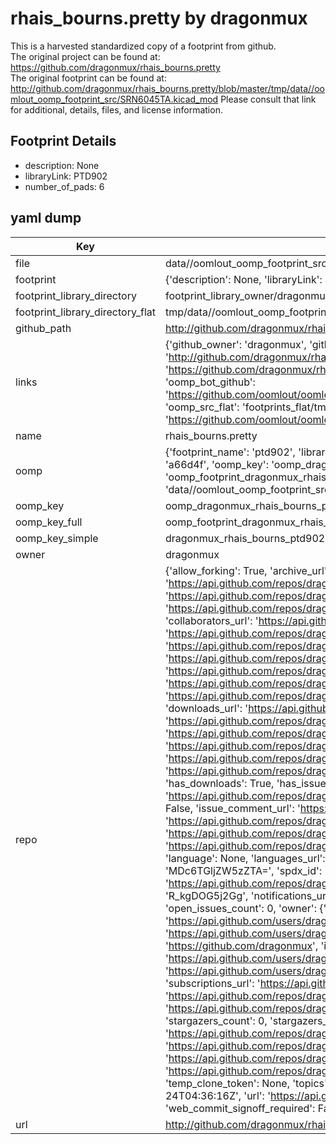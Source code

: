 # rhais_bourns.pretty by dragonmux  
This is a harvested standardized copy of a footprint from github.  
The original project can be found at:  
https://github.com/dragonmux/rhais_bourns.pretty  
The original footprint can be found at:
http://github.com/dragonmux/rhais_bourns.pretty/blob/master/tmp/data//oomlout_oomp_footprint_src/SRN6045TA.kicad_mod
Please consult that link for additional, details, files, and license information.  
## Footprint Details
* description: None  
* libraryLink: PTD902  
* number_of_pads: 6  
## yaml dump  
| Key | Value |  
| --- | --- |  
| file | data//oomlout_oomp_footprint_src/rhais_bourns.pretty/PTD902.kicad_mod |  
| footprint | {'description': None, 'libraryLink': 'PTD902', 'number_of_pads': 6} |  
| footprint_library_directory | footprint_library_owner/dragonmux_rhais_bourns.pretty |  
| footprint_library_directory_flat | tmp/data//oomlout_oomp_footprint_src/footprints_flat/dragonmux_rhais_bourns_ptd902/working |  
| github_path | http://github.com/dragonmux/rhais_bourns.pretty/blob/master/tmp/data//oomlout_oomp_footprint_src/PTD902.kicad_mod |  
| links | {'github_owner': 'dragonmux', 'github_repo_name': 'rhais_bourns.pretty', 'github_src': 'http://github.com/dragonmux/rhais_bourns.pretty/blob/master/tmp/data//oomlout_oomp_footprint_src/SRN6045TA.kicad_mod', 'github_src_repo': 'https://github.com/dragonmux/rhais_bourns.pretty', 'oomp_bot': 'tmp/data//oomlout_oomp_footprint_src/footprints/dragonmux_rhais_bourns_ptd902/working', 'oomp_bot_github': 'https://github.com/oomlout/oomlout_oomp_footprint_bot/tree/main/tmp/data//oomlout_oomp_footprint_src/footprints/dragonmux_rhais_bourns_ptd902/working', 'oomp_src_flat': 'footprints_flat/tmp/data//oomlout_oomp_footprint_src/footprints_flat/dragonmux_rhais_bourns_ptd902/working', 'oomp_src_flat_github': 'https://github.com/oomlout/oomlout_oomp_footprint_src/tree/main/tmp/data//oomlout_oomp_footprint_src/footprints_flat/dragonmux_rhais_bourns_ptd902/working'} |  
| name | rhais_bourns.pretty |  
| oomp | {'footprint_name': 'ptd902', 'library_name': 'rhais_bourns', 'md5': 'a66d4fcd3c5c22196fe2de7a8cceb004', 'md5_10': 'a66d4fcd3c', 'md5_5': 'a66d4', 'md5_6': 'a66d4f', 'oomp_key': 'oomp_dragonmux_rhais_bourns_ptd902', 'oomp_key_extra': 'oomp_footprint_dragonmux_rhais_bourns_ptd902', 'oomp_key_full': 'oomp_footprint_dragonmux_rhais_bourns_ptd902_a66d4f', 'oomp_key_simple': 'dragonmux_rhais_bourns_ptd902', 'original_filename': 'data//oomlout_oomp_footprint_src/rhais_bourns.pretty/PTD902.kicad_mod', 'owner_name': 'dragonmux'} |  
| oomp_key | oomp_dragonmux_rhais_bourns_ptd902 |  
| oomp_key_full | oomp_footprint_dragonmux_rhais_bourns_ptd902 |  
| oomp_key_simple | dragonmux_rhais_bourns_ptd902 |  
| owner | dragonmux |  
| repo | {'allow_forking': True, 'archive_url': 'https://api.github.com/repos/dragonmux/rhais_bourns.pretty/{archive_format}{/ref}', 'archived': False, 'assignees_url': 'https://api.github.com/repos/dragonmux/rhais_bourns.pretty/assignees{/user}', 'blobs_url': 'https://api.github.com/repos/dragonmux/rhais_bourns.pretty/git/blobs{/sha}', 'branches_url': 'https://api.github.com/repos/dragonmux/rhais_bourns.pretty/branches{/branch}', 'clone_url': 'https://github.com/dragonmux/rhais_bourns.pretty.git', 'collaborators_url': 'https://api.github.com/repos/dragonmux/rhais_bourns.pretty/collaborators{/collaborator}', 'comments_url': 'https://api.github.com/repos/dragonmux/rhais_bourns.pretty/comments{/number}', 'commits_url': 'https://api.github.com/repos/dragonmux/rhais_bourns.pretty/commits{/sha}', 'compare_url': 'https://api.github.com/repos/dragonmux/rhais_bourns.pretty/compare/{base}...{head}', 'contents_url': 'https://api.github.com/repos/dragonmux/rhais_bourns.pretty/contents/{+path}', 'contributors_url': 'https://api.github.com/repos/dragonmux/rhais_bourns.pretty/contributors', 'created_at': '2022-02-24T04:36:16Z', 'default_branch': 'main', 'deployments_url': 'https://api.github.com/repos/dragonmux/rhais_bourns.pretty/deployments', 'description': "DX-MON's Bourns footprints KiCad library", 'disabled': False, 'downloads_url': 'https://api.github.com/repos/dragonmux/rhais_bourns.pretty/downloads', 'events_url': 'https://api.github.com/repos/dragonmux/rhais_bourns.pretty/events', 'fork': False, 'forks': 0, 'forks_count': 0, 'forks_url': 'https://api.github.com/repos/dragonmux/rhais_bourns.pretty/forks', 'full_name': 'dragonmux/rhais_bourns.pretty', 'git_commits_url': 'https://api.github.com/repos/dragonmux/rhais_bourns.pretty/git/commits{/sha}', 'git_refs_url': 'https://api.github.com/repos/dragonmux/rhais_bourns.pretty/git/refs{/sha}', 'git_tags_url': 'https://api.github.com/repos/dragonmux/rhais_bourns.pretty/git/tags{/sha}', 'git_url': 'git://github.com/dragonmux/rhais_bourns.pretty.git', 'has_discussions': False, 'has_downloads': True, 'has_issues': True, 'has_pages': False, 'has_projects': True, 'has_wiki': True, 'homepage': None, 'hooks_url': 'https://api.github.com/repos/dragonmux/rhais_bourns.pretty/hooks', 'html_url': 'https://github.com/dragonmux/rhais_bourns.pretty', 'id': 463009306, 'is_template': False, 'issue_comment_url': 'https://api.github.com/repos/dragonmux/rhais_bourns.pretty/issues/comments{/number}', 'issue_events_url': 'https://api.github.com/repos/dragonmux/rhais_bourns.pretty/issues/events{/number}', 'issues_url': 'https://api.github.com/repos/dragonmux/rhais_bourns.pretty/issues{/number}', 'keys_url': 'https://api.github.com/repos/dragonmux/rhais_bourns.pretty/keys{/key_id}', 'labels_url': 'https://api.github.com/repos/dragonmux/rhais_bourns.pretty/labels{/name}', 'language': None, 'languages_url': 'https://api.github.com/repos/dragonmux/rhais_bourns.pretty/languages', 'license': {'key': 'other', 'name': 'Other', 'node_id': 'MDc6TGljZW5zZTA=', 'spdx_id': 'NOASSERTION', 'url': None}, 'merges_url': 'https://api.github.com/repos/dragonmux/rhais_bourns.pretty/merges', 'milestones_url': 'https://api.github.com/repos/dragonmux/rhais_bourns.pretty/milestones{/number}', 'mirror_url': None, 'name': 'rhais_bourns.pretty', 'network_count': 0, 'node_id': 'R_kgDOG5j2Gg', 'notifications_url': 'https://api.github.com/repos/dragonmux/rhais_bourns.pretty/notifications{?since,all,participating}', 'open_issues': 0, 'open_issues_count': 0, 'owner': {'avatar_url': 'https://avatars.githubusercontent.com/u/691140?v=4', 'events_url': 'https://api.github.com/users/dragonmux/events{/privacy}', 'followers_url': 'https://api.github.com/users/dragonmux/followers', 'following_url': 'https://api.github.com/users/dragonmux/following{/other_user}', 'gists_url': 'https://api.github.com/users/dragonmux/gists{/gist_id}', 'gravatar_id': '', 'html_url': 'https://github.com/dragonmux', 'id': 691140, 'login': 'dragonmux', 'node_id': 'MDQ6VXNlcjY5MTE0MA==', 'organizations_url': 'https://api.github.com/users/dragonmux/orgs', 'received_events_url': 'https://api.github.com/users/dragonmux/received_events', 'repos_url': 'https://api.github.com/users/dragonmux/repos', 'site_admin': False, 'starred_url': 'https://api.github.com/users/dragonmux/starred{/owner}{/repo}', 'subscriptions_url': 'https://api.github.com/users/dragonmux/subscriptions', 'type': 'User', 'url': 'https://api.github.com/users/dragonmux'}, 'private': False, 'pulls_url': 'https://api.github.com/repos/dragonmux/rhais_bourns.pretty/pulls{/number}', 'pushed_at': '2022-02-24T04:40:14Z', 'releases_url': 'https://api.github.com/repos/dragonmux/rhais_bourns.pretty/releases{/id}', 'size': 8, 'ssh_url': 'git@github.com:dragonmux/rhais_bourns.pretty.git', 'stargazers_count': 0, 'stargazers_url': 'https://api.github.com/repos/dragonmux/rhais_bourns.pretty/stargazers', 'statuses_url': 'https://api.github.com/repos/dragonmux/rhais_bourns.pretty/statuses/{sha}', 'subscribers_count': 1, 'subscribers_url': 'https://api.github.com/repos/dragonmux/rhais_bourns.pretty/subscribers', 'subscription_url': 'https://api.github.com/repos/dragonmux/rhais_bourns.pretty/subscription', 'svn_url': 'https://github.com/dragonmux/rhais_bourns.pretty', 'tags_url': 'https://api.github.com/repos/dragonmux/rhais_bourns.pretty/tags', 'teams_url': 'https://api.github.com/repos/dragonmux/rhais_bourns.pretty/teams', 'temp_clone_token': None, 'topics': [], 'trees_url': 'https://api.github.com/repos/dragonmux/rhais_bourns.pretty/git/trees{/sha}', 'updated_at': '2022-02-24T04:36:16Z', 'url': 'https://api.github.com/repos/dragonmux/rhais_bourns.pretty', 'visibility': 'public', 'watchers': 0, 'watchers_count': 0, 'web_commit_signoff_required': False} |  
| url | http://github.com/dragonmux/rhais_bourns.pretty |  

